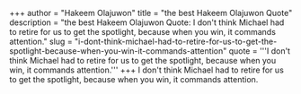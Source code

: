 +++
author = "Hakeem Olajuwon"
title = "the best Hakeem Olajuwon Quote"
description = "the best Hakeem Olajuwon Quote: I don't think Michael had to retire for us to get the spotlight, because when you win, it commands attention."
slug = "i-dont-think-michael-had-to-retire-for-us-to-get-the-spotlight-because-when-you-win-it-commands-attention"
quote = '''I don't think Michael had to retire for us to get the spotlight, because when you win, it commands attention.'''
+++
I don't think Michael had to retire for us to get the spotlight, because when you win, it commands attention.
